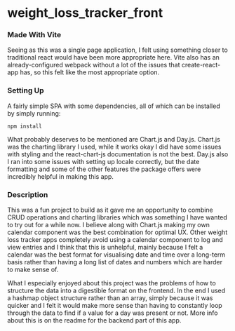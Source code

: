﻿# weight_loss_tracker_front

### Made With Vite

Seeing as this was a single page application, I felt using something closer to traditional react would have been more appropriate here. Vite also has an already-configured webpack without a lot of the issues that create-react-app has, so this felt like the most appropriate option. 

### Setting Up

A fairly simple SPA with some dependencies, all of which can be installed by simply running:

    npm install
    
What probably deserves to be mentioned are Chart.js and Day.js. Chart.js was the charting library I used, while it works okay I did have some issues with styling and the react-chart-js documentation is not the best. Day.js also I ran into some issues with setting up locale correctly, but the date formatting and some of the other features the package offers were incredibly helpful in making this app.
    
### Description

This was a fun project to build as it gave me an opportunity to combine CRUD operations and charting libraries which was something I have wanted to try out for a while now. I believe along with Chart.js making my own calendar component was the best combination for optimal UX. Other weight loss tracker apps completely avoid using a calendar component to log and view entries and I think that this is unhelpful, mainly because I felt a calendar was the best format for visualising date and time over a long-term basis rather than having a long list of dates and numbers which are harder to make sense of.

What I especially enjoyed about this project was the problems of how to structure the data into a digestible format on the frontend. In the end I used a hashmap object structure rather than an array, simply because it was quicker and I felt it would make more sense than having to constantly loop through the data to find if a value for a day was present or not. More info about this is on the readme for the backend part of this app.
